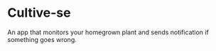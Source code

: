 # Cultive-se

An app that monitors your homegrown plant and sends notification if something goes wrong.
